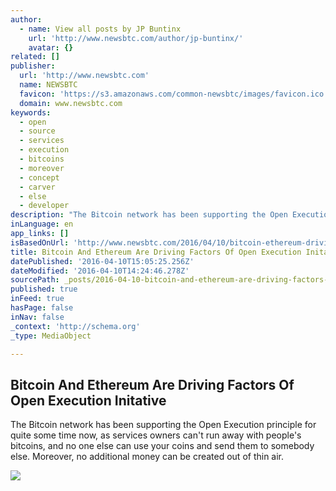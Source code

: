 ```yaml
---
author:
  - name: View all posts by JP Buntinx
    url: 'http://www.newsbtc.com/author/jp-buntinx/'
    avatar: {}
related: []
publisher:
  url: 'http://www.newsbtc.com'
  name: NEWSBTC
  favicon: 'https://s3.amazonaws.com/common-newsbtc/images/favicon.ico'
  domain: www.newsbtc.com
keywords:
  - open
  - source
  - services
  - execution
  - bitcoins
  - moreover
  - concept
  - carver
  - else
  - developer
description: "The Bitcoin network has been supporting the Open Execution principle for quite some time now, as services owners can't run away with people's bitcoins, and no one else can use your coins and send them to somebody else. Moreover, no additional money can be created out of thin air."
inLanguage: en
app_links: []
isBasedOnUrl: 'http://www.newsbtc.com/2016/04/10/bitcoin-ethereum-driving-factors-open-execution-initative/'
title: Bitcoin And Ethereum Are Driving Factors Of Open Execution Initative
datePublished: '2016-04-10T15:05:25.256Z'
dateModified: '2016-04-10T14:24:46.278Z'
sourcePath: _posts/2016-04-10-bitcoin-and-ethereum-are-driving-factors-of-open-execution-i.md
published: true
inFeed: true
hasPage: false
inNav: false
_context: 'http://schema.org'
_type: MediaObject

---
```

<article style=""><h1>Bitcoin And Ethereum Are Driving Factors Of Open Execution Initative</h1><p>The Bitcoin network has been supporting the Open Execution principle for quite some time now, as services owners can't run away with people's bitcoins, and no one else can use your coins and send them to somebody else. Moreover, no additional money can be created out of thin air.</p><img src="http://s3.amazonaws.com/main-newsbtc-images/2016/04/10094416/shutterstock_386520877.jpg" /></article>